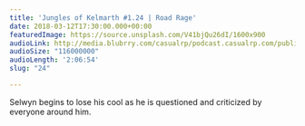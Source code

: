 ```yaml
---
title: 'Jungles of Kelmarth #1.24 | Road Rage'
date: 2018-03-12T17:30:00.000+00:00
featuredImage: https://source.unsplash.com/V41bjQu26dI/1600x900
audioLink: http://media.blubrry.com/casualrp/podcast.casualrp.com/public/EP%20024%20-%20Road%20Rage.mp3
audioSize: "116000000"
audioLength: '2:06:54'
slug: "24"

---
```

Selwyn begins to lose his cool as he is questioned and criticized by everyone around him.